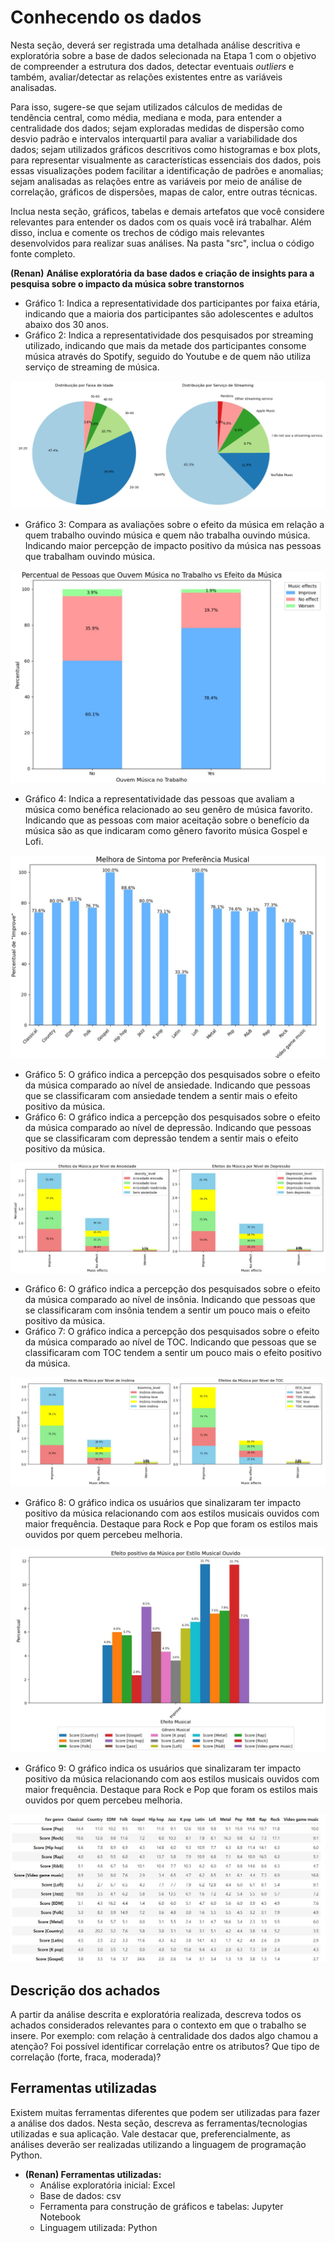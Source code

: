 # Conhecendo os dados

Nesta seção, deverá ser registrada uma detalhada análise descritiva e exploratória sobre a base de dados selecionada na Etapa 1 com o objetivo de compreender a estrutura dos dados, detectar eventuais _outliers_ e também, avaliar/detectar as relações existentes entre as variáveis analisadas.

Para isso, sugere-se que sejam utilizados cálculos de medidas de tendência central, como média, mediana e moda, para entender a centralidade dos dados; sejam exploradas medidas de dispersão como desvio padrão e intervalos interquartil para avaliar a variabilidade dos dados; sejam utilizados gráficos descritivos como histogramas e box plots, para representar visualmente as características essenciais dos dados, pois essas visualizações podem facilitar a identificação de padrões e anomalias; sejam analisadas as relações entre as variáveis por meio de análise de correlação, gráficos de dispersões, mapas de calor, entre outras técnicas. 

Inclua nesta seção, gráficos, tabelas e demais artefatos que você considere relevantes para entender os dados com os quais você irá trabalhar.  Além disso, inclua e comente os trechos de código mais relevantes desenvolvidos para realizar suas análises. Na pasta "src", inclua o código fonte completo.

**(Renan)**
**Análise exploratória da base dados e criação de insights para a pesquisa sobre o impacto da música sobre transtornos**
* Gráfico 1: Indica a representatividade dos participantes por faixa etária,  indicando que a maioria dos participantes são adolescentes e adultos abaixo dos 30 anos.
* Gráfico 2: Indica a representatividade dos pesquisados por streaming utilizado,  indicando que mais da metade dos participantes consome música através do Spotify, seguido do Youtube e de quem não utiliza serviço de streaming de música.

![Gráficos por faixa de idade e streaming](img/graf_1_r.jpg)

* Gráfico 3: Compara as avaliações sobre o efeito da música em relação a quem trabalho ouvindo música e quem não trabalha ouvindo música. Indicando maior percepção de impacto positivo da música nas pessoas que trabalham ouvindo música.
  
![Gráficos por faixa de idade e streaming](img/graf_2_r.jpg)

* Gráfico 4: Indica a representatividade das pessoas que avaliam a música como benéfica relacionado ao seu genêro de música favorito. Indicando que as pessoas com maior aceitação sobre o benefício da música são as que indicaram como gênero favorito música Gospel e Lofi.
  
![Gráficos por faixa de idade e streaming](img/graf_3_r.jpg)

* Gráfico 5: O gráfico indica a percepção dos pesquisados sobre o efeito da música comparado ao nível de ansiedade. Indicando que pessoas que se classificaram com ansiedade tendem a sentir mais o efeito positivo da música.
* Gráfico 6: O gráfico indica a percepção dos pesquisados sobre o efeito da música comparado ao nível de depressão. Indicando que pessoas que se classificaram com depressão tendem a sentir mais o efeito positivo da música.
  
![Gráficos por faixa de idade e streaming](img/graf_4_r.jpg)

* Gráfico 6: O gráfico indica a percepção dos pesquisados sobre o efeito da música comparado ao nível de insônia. Indicando que pessoas que se classificaram com insônia tendem a sentir um pouco mais o efeito positivo da música.
* Gráfico 7: O gráfico indica a percepção dos pesquisados sobre o efeito da música comparado ao nível de TOC. Indicando que pessoas que se classificaram com TOC tendem a sentir um pouco mais o efeito positivo da música.
  
![Gráficos por faixa de idade e streaming](img/graf_5_r.jpg)

* Gráfico 8: O gráfico indica os usuários que sinalizaram ter impacto positivo da música relacionando com aos estilos musicais ouvidos com maior frequência. Destaque para Rock e Pop que foram os estilos mais ouvidos por quem percebeu melhoria.
  
![Gráficos por faixa de idade e streaming](img/graf_6_r.jpg)

* Gráfico 9: O gráfico indica os usuários que sinalizaram ter impacto positivo da música relacionando com aos estilos musicais ouvidos com maior frequência. Destaque para Rock e Pop que foram os estilos mais ouvidos por quem percebeu melhoria.
  
![Gráficos por faixa de idade e streaming](img/tab_7_r.jpg)


## Descrição dos achados

A partir da análise descrita e exploratória realizada, descreva todos os achados considerados relevantes para o contexto em que o trabalho se insere. Por exemplo: com relação à centralidade dos dados algo chamou a atenção? Foi possível identificar correlação entre os atributos? Que tipo de correlação (forte, fraca, moderada)? 

## Ferramentas utilizadas

Existem muitas ferramentas diferentes que podem ser utilizadas para fazer a análise dos dados. Nesta seção, descreva as ferramentas/tecnologias utilizadas e sua aplicação. Vale destacar que, preferencialmente, as análises deverão ser realizadas utilizando a linguagem de programação Python.

  * **(Renan) Ferramentas utilizadas:**
    * Análise exploratória inicial: Excel
    * Base de dados: csv
    * Ferramenta para construção de gráficos e tabelas: Jupyter Notebook
    * Linguagem utilizada: Python

